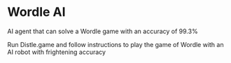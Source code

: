 # Wordle AI
 AI agent that can solve a Wordle game with an accuracy of 99.3% 

 Run Distle.game and follow instructions to play the game of Wordle with an AI robot with frightening accuracy
